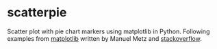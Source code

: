 # scatterpie
Scatter plot with pie chart markers using matplotlib in Python.
Following examples from [matplotlib](https://matplotlib.org/3.1.0/gallery/lines_bars_and_markers/scatter_piecharts.html) written by Manuel Metz and [stackoverflow](https://stackoverflow.com/questions/51409257). 
